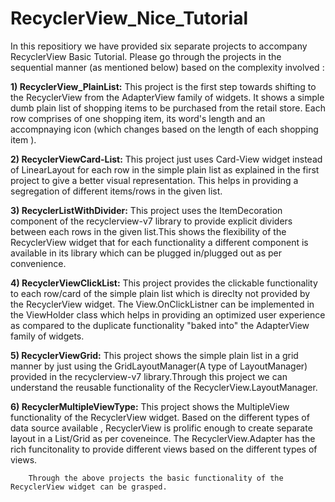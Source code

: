 # RecyclerView_Nice_Tutorial

In this repositiory we have provided six separate projects to accompany RecyclerView Basic Tutorial.
Please go through the projects in the sequential manner (as mentioned below) based on the complexity involved :

**1)  RecyclerView_PlainList:**
    This project is the first step towards shifting to the RecyclerView from the AdapterView family of widgets. It shows a simple dumb plain list of shopping items to be purchased from the retail store. Each row comprises of one shopping item, its word's length and an accompnaying icon (which changes based on the length of each shopping item ).
    
**2)  RecyclerViewCard-List:**
     This project just uses Card-View widget instead of LinearLayout for each row in the simple plain list as explained in the first project to give a better visual representation. This helps in providing a segregation of different items/rows in the given list.
    
**3)  RecyclerListWithDivider:**
      This project uses the ItemDecoration component of the recyclerview-v7 library to provide explicit dividers between each rows in the given list.This shows the flexibility of the RecyclerView widget that for each functionality a different component is available in its library which can be plugged in/plugged out as per convenience. 
      
**4)  RecyclerViewClickList:**
       This project provides the clickable functionality to each row/card of the simple plain list which is direclty not provided by the RecyclerView widget. The View.OnClickListner can be implemented in the ViewHolder class which helps in providing an optimized user experience as compared to the duplicate functionality "baked into" the AdapterView family of widgets. 
       
**5)  RecyclerViewGrid:**
        This project shows the simple plain list in a grid manner by just using the GridLayoutManager(A type of LayoutManager) provided in the recyclerview-v7 library.Through this project we can understand the reusable functionality of the RecyclerView.LayoutManager. 

**6)  RecyclerMultipleViewType:**
        This project shows the MultipleView functionality of the RecyclerView widget. Based on the different types of data source available , RecyclerView is prolific enough to create separate layout in a List/Grid as per coveneince. The RecyclerView.Adapter has the rich funcitonality to provide different views based on the different types of views. 
        
        Through the above projects the basic functionality of the RecyclerView widget can be grasped. 
      

